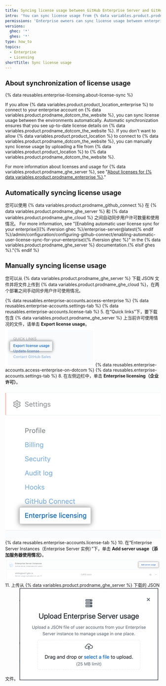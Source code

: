 ```yaml
---
title: Syncing license usage between GitHub Enterprise Server and GitHub Enterprise Cloud
intro: 'You can sync license usage from {% data variables.product.prodname_ghe_server %} to {% data variables.product.prodname_ghe_cloud %} to view all license usage across your enterprise in one place and ensure that people with accounts in both environments only consume one user license.'
permissions: 'Enterprise owners can sync license usage between enterprise accounts on {% data variables.product.prodname_ghe_server %} and {% data variables.product.prodname_ghe_cloud %}.'
versions:
  ghec: '*'
  ghes: '*'
type: how_to
topics:
  - Enterprise
  - Licensing
shortTitle: Sync license usage
---
```


## About synchronization of license usage

{% data reusables.enterprise-licensing.about-license-sync %}

If you allow {% data variables.product.product_location_enterprise %} to connect to your enterprise account on {% data variables.product.prodname_dotcom_the_website %}, you can sync license usage between the environments automatically. Automatic synchronization ensures that you see up-to-date license details on {% data variables.product.prodname_dotcom_the_website %}. If you don't want to allow {% data variables.product.product_location %} to connect to {% data variables.product.prodname_dotcom_the_website %}, you can manually sync license usage by uploading a file from {% data variables.product.product_location %} to {% data variables.product.prodname_dotcom_the_website %}.

For more information about licenses and usage for {% data variables.product.prodname_ghe_server %}, see "[About licenses for {% data variables.product.prodname_enterprise %}](/billing/managing-your-license-for-github-enterprise/about-licenses-for-github-enterprise)."

## Automatically syncing license usage

您可以使用 {% data variables.product.prodname_github_connect %} 在 {% data variables.product.prodname_ghe_server %} 和 {% data variables.product.prodname_ghe_cloud %} 之间自动同步用户许可数量和使用情况。 For more information, see "[Enabling automatic user license sync for your enterprise]({% ifversion ghec %}/enterprise-server@latest{% endif %}/admin/configuration/configuring-github-connect/enabling-automatic-user-license-sync-for-your-enterprise){% ifversion ghec %}" in the {% data variables.product.prodname_ghe_server %} documentation.{% elsif ghes %}."{% endif %}

## Manually syncing license usage

您可以从 {% data variables.product.prodname_ghe_server %} 下载 JSON 文件并将文件上传到 {% data variables.product.prodname_ghe_cloud %}，在两个部署之间手动同步用户许可使用情况。

{% data reusables.enterprise-accounts.access-enterprise %}
{% data reusables.enterprise-accounts.settings-tab %}
{% data reusables.enterprise-accounts.license-tab %}
5. 在“Quick links”下，要下载包含 {% data variables.product.prodname_ghe_server %} 上当前许可使用情况的文件，请单击 **Export license usage**。 ![Export license usage 链接](/assets/images/enterprise/business-accounts/export-license-usage-link.png)
{% data reusables.enterprise-accounts.access-enterprise-on-dotcom %}
{% data reusables.enterprise-accounts.settings-tab %}
8. 在左侧边栏中，单击 **Enterprise licensing（企业许可）**。 ![企业帐户设置侧边栏中的"Enterprise licensing（企业许可）"选项卡](/assets/images/help/enterprises/enterprise-licensing-tab.png)
{% data reusables.enterprise-accounts.license-tab %}
10. 在“Enterprise Server Instances（Enterprise Server 实例）”下，单击 **Add server usage（添加服务器使用情况）**。 ![Upload GitHub Enterprise Servers usage 链接](/assets/images/help/business-accounts/upload-ghe-server-usage-link.png)
11. 上传从 {% data variables.product.prodname_ghe_server %} 下载的 JSON 文件。 ![拖放或选择要上传的文件](/assets/images/help/business-accounts/upload-ghe-server-usage-file.png)

